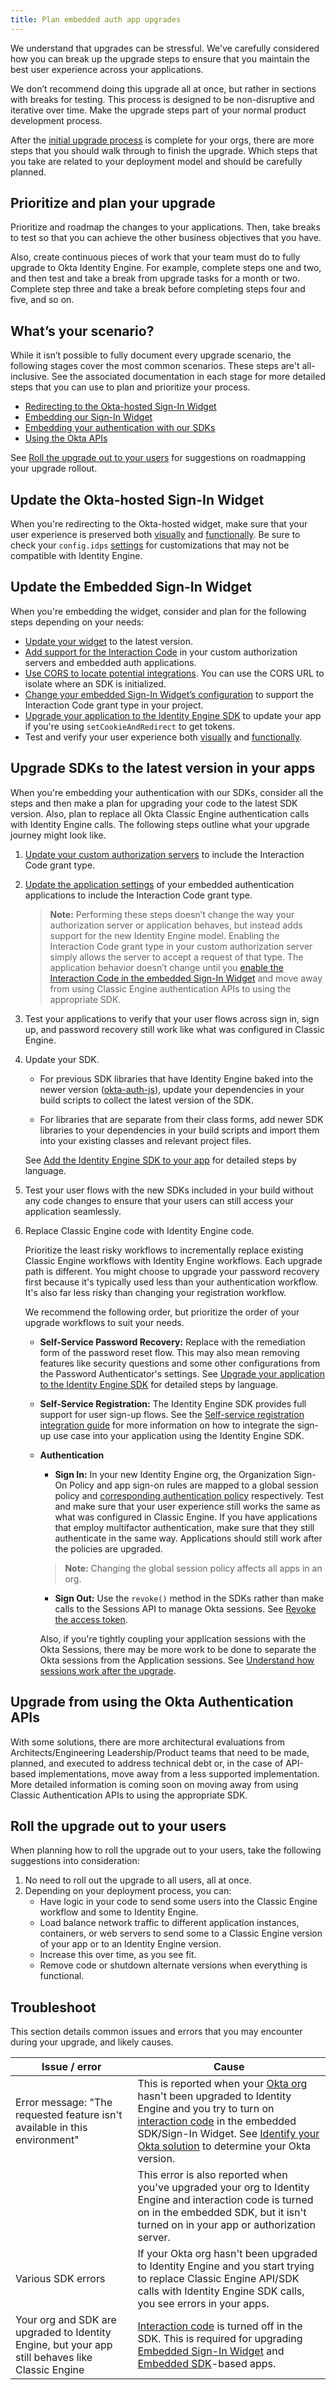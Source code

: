 ```yaml
---
title: Plan embedded auth app upgrades
---
```


<ApiLifecycle access="ie" />

We understand that upgrades can be stressful. We've carefully considered how you can break up the upgrade steps to ensure that you maintain the best user experience across your applications.

We don’t recommend doing this upgrade all at once, but rather in sections with breaks for testing. This process is designed to be non-disruptive and iterative over time. Make the upgrade steps part of your normal product development process.

After the [initial upgrade process](/docs/guides/oie-upgrade-overview/#upgrade-process) is complete for your orgs, there are more steps that you should walk through to finish the upgrade. Which steps that you take are related to your deployment model and should be carefully planned.

## Prioritize and plan your upgrade

Prioritize and roadmap the changes to your applications. Then, take breaks to test so that you can achieve the other business objectives that you have.

Also, create continuous pieces of work that your team must do to fully upgrade to Okta Identity Engine. For example, complete steps one and two, and then test and take a break from upgrade tasks for a month or two. Complete step three and take a break before completing steps four and five, and so on.

## What’s your scenario?

While it isn’t possible to fully document every upgrade scenario, the following stages cover the most common scenarios. These steps are't all-inclusive. See the associated documentation in each stage for more detailed steps that you can use to plan and prioritize your process.

* [Redirecting to the Okta-hosted Sign-In Widget](#update-the-okta-hosted-sign-in-widget)
* [Embedding our Sign-In Widget](#update-the-embedded-sign-in-widget)
* [Embedding your authentication with our SDKs](#upgrade-sdks-to-the-latest-version-in-your-apps)
* [Using the Okta APIs](#upgrade-from-using-the-okta-authentication-apis)

See [Roll the upgrade out to your users](#roll-the-upgrade-out-to-your-users) for suggestions on roadmapping your upgrade rollout.

## Update the Okta-hosted Sign-In Widget

When you're redirecting to the Okta-hosted widget, make sure that your user experience is preserved both [visually](/docs/guides/oie-upgrade-sign-in-widget-styling/) and [functionally](/docs/guides/oie-upgrade-sign-in-widget-i18n/). Be sure to check your `config.idps` [settings](https://github.com/okta/okta-signin-widget#openid-connect) for customizations that may not be compatible with Identity Engine.

## Update the Embedded Sign-In Widget

When you're embedding the widget, consider and plan for the following steps depending on your needs:

* [Update your widget](/docs/guides/oie-upgrade-sign-in-widget) to the latest version.
* [Add support for the Interaction Code](/docs/guides/implement-grant-type/interactioncode/main/#set-up-your-authorization-server) in your custom authorization servers and embedded auth applications.
* [Use CORS to locate potential integrations](/docs/guides/enable-cors/main/). You can use the CORS URL to isolate where an SDK is initialized.
* [Change your embedded Sign-In Widget’s configuration](/docs/guides/oie-embedded-common-download-setup-app/java/main/#initialize-the-sign-in-widget) to support the Interaction Code grant type in your project.
* [Upgrade your application to the Identity Engine SDK](/docs/guides/oie-upgrade-api-sdk-to-oie-sdk/nodejs/main/#map-basic-sign-in-code-to-the-identity-engine-sdk) to update your app if you're using `setCookieAndRedirect` to get tokens. <!-- (/docs/guides/oie-upgrade-api-sdk-to-oie-sdk/-/main/) -->
* Test and verify your user experience both [visually](/docs/guides/oie-upgrade-sign-in-widget-styling/) and [functionally](/docs/guides/oie-upgrade-sign-in-widget-i18n/).

## Upgrade SDKs to the latest version in your apps

When you're embedding your authentication with our SDKs, consider all the steps and then make a plan for upgrading your code to the latest SDK version. Also, plan to replace all Okta Classic Engine authentication calls with Identity Engine calls. The following steps outline what your upgrade journey might look like.

1. [Update your custom authorization servers](/docs/guides/implement-grant-type/interactioncode/main/#set-up-your-authorization-server) to include the Interaction Code grant type.

2. [Update the application settings](/docs/guides/implement-grant-type/interactioncode/main/#enable-the-interaction-code-grant-on-an-application) of your embedded authentication applications to include the Interaction Code grant type.

   > **Note:** Performing these steps doesn’t change the way your authorization server or application behaves, but instead adds support for the new Identity Engine model. Enabling the Interaction Code grant type in your custom authorization server simply allows the server to accept a request of that type. The application behavior doesn’t change until you [enable the Interaction Code in the embedded Sign-In Widget](/docs/guides/oie-embedded-common-download-setup-app/java/main/#initialize-the-sign-in-widget) and move away from using Classic Engine authentication APIs to using the appropriate SDK.

   <!-- [move away from using Classic Authentication APIs to using the appropriate SDK](/docs/guides/). -->

3. Test your applications to verify that your user flows across sign in, sign up, and password recovery still work like what was configured in Classic Engine.

4. Update your SDK.

    * For previous SDK libraries that have Identity Engine baked into the newer version ([okta-auth-js](https://github.com/okta/okta-auth-js/blob/master/docs/migrate-from-authn-to-idx.md)), update your dependencies in your build scripts to collect the latest version of the SDK.

    * For libraries that are separate from their class forms, add newer SDK libraries to your dependencies in your build scripts and import them into your existing classes and relevant project files.

    See [Add the Identity Engine SDK to your app](/docs/guides/oie-upgrade-add-sdk-to-your-app/nodejs/main/) for detailed steps by language. <!-- (/docs/guides/oie-upgrade-add-sdk-to-your-app/-/main/) -->

5. Test your user flows with the new SDKs included in your build without any code changes to ensure that your users can still access your application seamlessly.

6. Replace Classic Engine code with Identity Engine code.

    Prioritize the least risky workflows to incrementally replace existing Classic Engine workflows with Identity Engine workflows. Each upgrade path is different. You might choose to upgrade your password recovery first because it's typically used less than your authentication workflow. It's also far less risky than changing your registration workflow.

    We recommend the following order, but prioritize the order of your upgrade workflows to suit your needs.

    * **Self-Service Password Recovery:** Replace with the remediation form of the password reset flow. This may also mean removing features like security questions and some other configurations from the Password Authenticator's settings. See [Upgrade your application to the Identity Engine SDK](/docs/guides/oie-upgrade-api-sdk-to-oie-sdk/nodejs/main/) for detailed steps by language. <!-- (/docs/guides/oie-upgrade-api-sdk-to-oie-sdk/-/main/) -->

    * **Self-Service Registration:** The Identity Engine SDK provides full support for user sign-up flows. See the [Self-service registration integration guide](/docs/guides/oie-embedded-sdk-use-case-self-reg/-/main/) for more information on how to integrate the sign-up use case into your application using the Identity Engine SDK.

    * **Authentication**

        * **Sign In:** In your new Identity Engine org, the Organization Sign-On Policy and app sign-on rules are mapped to a global session policy and [corresponding authentication policy](https://help.okta.com/okta_help.htm?type=oie&id=ext-about-asop) respectively. Test and make sure that your user experience still works the same as what was configured in Classic Engine. If you have applications that employ multifactor authentication, make sure that they still authenticate in the same way. Applications should still work after the policies are upgraded.

        > **Note:** Changing the global session policy affects all apps in an org.

        * **Sign Out:** Use the `revoke()` method in the SDKs rather than make calls to the Sessions API to manage Okta sessions. See [Revoke the access token](/docs/guides/oie-embedded-sdk-use-case-basic-sign-out/-/main/#_2-revoke-the-access-token).

        Also, if you're tightly coupling your application sessions with the Okta Sessions, there may be more work to be done to separate the Okta sessions from the Application sessions. See [Understand how sessions work after the upgrade](/docs/guides/oie-upgrade-sessions-api/).

## Upgrade from using the Okta Authentication APIs

With some solutions, there are more architectural evaluations from Architects/Engineering Leadership/Product teams that need to be made, planned, and executed to address technical debt or, in the case of API-based implementations, move away from a less supported implementation. More detailed information is coming soon on moving away from using Classic Authentication APIs to using the appropriate SDK.

<!-- [move away from using Classic Authentication APIs to using the appropriate SDK](/docs/guides/). -->

## Roll the upgrade out to your users

When planning how to roll the upgrade out to your users, take the following suggestions into consideration:

1. No need to roll out the upgrade to all users, all at once.
1. Depending on your deployment process, you can:
    * Have logic in your code to send some users into the Classic Engine workflow and some to Identity Engine.
    * Load balance network traffic to different application instances, containers, or web servers to send some to a Classic Engine version of your app or to an Identity Engine version.
    * Increase this over time, as you see fit.
    * Remove code or shutdown alternate versions when everything is functional.

## Troubleshoot

This section details common issues and errors that you may encounter during your upgrade, and likely causes.

| Issue / error | Cause |
| ------ | -------------------------- |
| Error message: "The requested feature isn't available in this environment" | This is reported when your [Okta org](/docs/concepts/okta-organizations/) hasn't been upgraded to Identity Engine and you try to turn on [interaction code](/docs/concepts/interaction-code/) in the embedded SDK/Sign-In Widget. See [Identify your Okta solution](https://help.okta.com/okta_help.htm?type=oie&id=ext-oie-version) to determine your Okta version. |
| &nbsp; | This error is also reported when you've upgraded your org to Identity Engine and interaction code is turned on in the embedded SDK, but it isn't turned on in your app or authorization server. |
| Various SDK errors | If your Okta org hasn't been upgraded to Identity Engine and you start trying to replace Classic Engine API/SDK calls with Identity Engine SDK calls, you see errors in your apps. |
| Your org and SDK are upgraded to Identity Engine, but your app still behaves like Classic Engine | [Interaction code](/docs/guides/implement-grant-type/interactioncode/main/) is turned off in the SDK. This is required for upgrading [Embedded Sign-In Widget](/docs/guides/oie-upgrade-sign-in-widget/) and [Embedded SDK](/docs/guides/oie-upgrade-api-sdk-to-oie-sdk/)-based apps.  |
